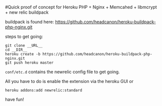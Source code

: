 #Quick proof of concept for Heroku PHP + Nginx + Memcahed + libmcrypt + new relic buildpack

buildpack is found here: https://github.com/headcanon/heroku-buildpack-php-nginx.git

steps to get going:

    git clone __URL__
    cd __DIR__
    heroku create -b https://github.com/headcanon/heroku-buildpack-php-nginx.git
    git push heroku master

`conf/etc.d` contains the newrelic config file to get going. 

All you have to do is enable the extension via the heroku GUI or

    heroku addons:add newrelic:standard

have fun!

